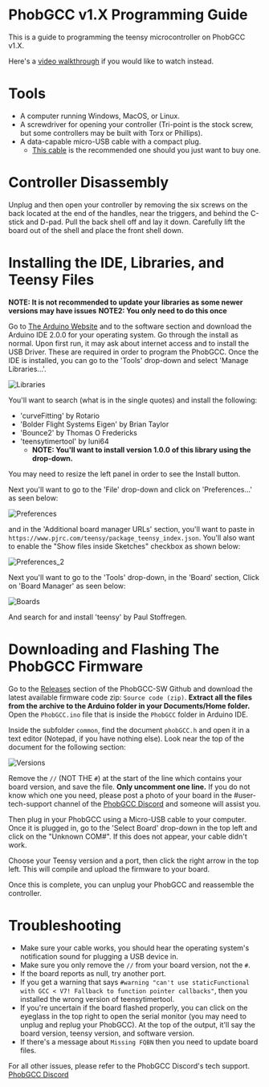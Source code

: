 # PhobGCC v1.X Programming Guide

This is a guide to programming the teensy microcontroller on PhobGCC v1.X.

Here's a [video walkthrough](https://youtu.be/QWJy-NiV2nU) if you would like to watch instead.

# Tools

* A computer running Windows, MacOS, or Linux.
* A screwdriver for opening your controller (Tri-point is the stock screw, but some controllers may be built with Torx or Phillips).
* A data-capable micro-USB cable with a compact plug.
  * [This cable](https://www.amazon.com/gp/product/B093SWG63B) is the recommended one should you just want to buy one.

# Controller Disassembly

Unplug and then open your controller by removing the six screws on the back located at the end of the handles, near the triggers, and behind the C-stick and D-pad.
Pull the back shell off and lay it down.
Carefully lift the board out of the shell and place the front shell down.

# Installing the IDE, Libraries, and Teensy Files

**NOTE:  It is not recommended to update your libraries as some newer versions may have issues**
**NOTE2:  You only need to do this once**

Go to [The Arduino Website](https://www.arduino.cc/en/software) and to the software section and download the Arduino IDE 2.0.0 for your operating system.
Go through the install as normal.
Upon first run, it may ask about internet access and to install the USB Driver.
These are required in order to program the PhobGCC.
Once the IDE is installed, you can go to the 'Tools' drop-down and select 'Manage Libraries...'.

![Libraries](/For_Users/Phob_Programming_Guide_Images/manage_libraries.png)

You'll want to search (what is in the single quotes) and install the following:
* 'curveFitting' by Rotario
* 'Bolder Flight Systems Eigen' by Brian Taylor
* 'Bounce2' by Thomas O Fredericks
* 'teensytimertool' by luni64
  * **NOTE:  You'll want to install version 1.0.0 of this library using the drop-down.**

You may need to resize the left panel in order to see the Install button.

Next you'll want to go to the 'File' drop-down and click on 'Preferences...' as seen below:

![Preferences](/For_Users/Phob_Programming_Guide_Images/preferences.png)

and in the 'Additional board manager URLs' section, you'll want to paste in `https://www.pjrc.com/teensy/package_teensy_index.json`. You'll also want to enable the "Show files inside Sketches" checkbox as shown below:

![Preferences_2](/For_Users/Phob_Programming_Guide_Images/preferences_2.png)

Next you'll want to go to the 'Tools' drop-down, in the 'Board' section, Click on 'Board Manager' as seen below:

![Boards](/For_Users/Phob_Programming_Guide_Images/board_manager.png)

And search for and install 'teensy' by Paul Stoffregen.

# Downloading and Flashing The PhobGCC Firmware

Go to the [Releases](https://github.com/PhobGCC/PhobGCC-SW/releases) section of the PhobGCC-SW Github and download the latest available firmware code zip: `Source code (zip)`.
**Extract all the files from the archive to the Arduino folder in your Documents/Home folder.**
Open the `PhobGCC.ino` file that is inside the `PhobGCC` folder in Arduino IDE.

Inside the subfolder `common`, find the document `phobGCC.h` and open it in a text editor (Notepad, if you have nothing else).
Look near the top of the document for the following section:

![Versions](/For_Users/Phob_Programming_Guide_Images/phob_versions_v0.26.png)

Remove the `//` (NOT THE `#`) at the start of the line which contains your board version, and save the file.
**Only uncomment one line.**
If you do not know which one you need, please post a photo of your board in the #user-tech-support channel of the [PhobGCC Discord](https://discord.gg/yrpUu7mgzm) and someone will assist you.

Then plug in your PhobGCC using a Micro-USB cable to your computer.
Once it is plugged in, go to the 'Select Board' drop-down in the top left and click on the "Unknown COM#".
If this does not appear, your cable didn't work.

Choose your Teensy version and a port, then click the right arrow in the top left.
This will compile and upload the firmware to your board.

Once this is complete, you can unplug your PhobGCC and reassemble the controller.

# Troubleshooting

* Make sure your cable works, you should hear the operating system's notification sound for plugging a USB device in.
* Make sure you only remove the `//` from your board version, not the `#`.
* If the board reports as null, try another port.
* If you get a warning that says `#warning "can't use staticFunctional with GCC < V7! Fallback to function pointer callbacks"`, then you installed the wrong version of teensytimertool.
* If you're uncertain if the board flashed properly, you can click on the eyeglass in the top right to open the serial monitor (you may need to unplug and replug your PhobGCC). At the top of the output, it'll say the board version, teensy version, and software version.
* If there's a message about `Missing FQBN` then you need to update board files.

For all other issues, please refer to the PhobGCC Discord's tech support.
[PhobGCC Discord](https://discord.gg/yrpUu7mgzm)
